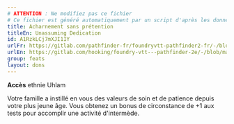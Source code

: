 ```yaml
---
# ATTENTION : Ne modifiez pas ce fichier
# Ce fichier est généré automatiquement par un script d'après les données du module Foundry VTT officiel et de sa traduction
title: Acharnement sans prétention
titleEn: Unassuming Dedication
id: A1RzkLCj7mXJI1IY
urlFr: https://gitlab.com/pathfinder-fr/foundryvtt-pathfinder2-fr/-/blob/master/data/feats/A1RzkLCj7mXJI1IY.htm
urlEn: https://gitlab.com/hooking/foundry-vtt---pathfinder-2e/-/blob/master/packs/data/feats.db/unassuming-dedication.json
group: feats
layout: dons
---
```

**Accès** ethnie Uhlam

Votre famille a instillé en vous des valeurs de soin et de patience depuis votre plus jeune âge. Vous obtenez un bonus de circonstance de +1 aux tests pour accomplir une activité d'intermède.



